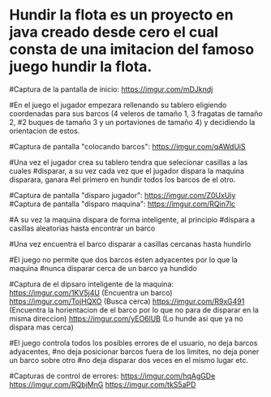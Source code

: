# Hundir la flota es un proyecto en java creado desde cero el cual consta de una imitacion del famoso juego hundir la flota.

#Captura de la pantalla de inicio: https://imgur.com/mDJkndj

#En el juego el jugador empezara rellenando su tablero eligiendo coordenadas para sus barcos (4 veleros de tamaño 1, 3 fragatas de tamaño 2,
#2 buques de tamaño 3 y un portaviones de tamaño 4) y decidiendo la orientacion de estos.

#Captura de pantalla "colocando barcos": https://imgur.com/qAWdUiS

#Una vez el jugador crea su tablero tendra que selecionar casillas a las cuales 
#disparar, a su vez cada vez que el jugador dispara la maquina disparara, ganara 
#el primero en hundir todos los barcos de el otro.

#Captura de pantalla "disparo jugador": https://imgur.com/Z0UxUiy
#Captura de pantalla "disparo maquina": https://imgur.com/RQin7lc

#A su vez la maquina dispara de forma inteligente, al principio
#dispara a casillas aleatorias hasta encontrar un barco

#Una vez encuentra el barco disparar a casillas cercanas hasta hundirlo

#El juego no permite que dos barcos esten adyacentes por lo que la maquina
#nunca disparar cerca de un barco ya hundido

#Captura de el dipsaro inteligente de la maquina:
https://imgur.com/1KV5j4U (Encuentra un barco)
https://imgur.com/TojHQXO (Busca cerca)
https://imgur.com/R9xG491 (Encuentra la horientacion de el barco por lo que no para de disparar en la misma direccion)
https://imgur.com/yEO6lUB (Lo hunde asi que ya no dispara mas cerca)

#El juego controla todos los posibles errores de el usuario, no deja barcos adyacentes, 
#no deja posicionar barcos fuera de los limites, no deja poner un barco sobre otro
#no deja disparar dos veces en el mismo lugar etc.

#Capturas de control de errores:
https://imgur.com/hqAgGDe
https://imgur.com/RQbjMnG
https://imgur.com/tkS5aPD
